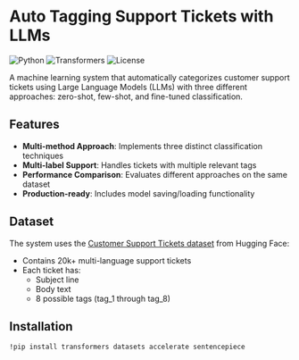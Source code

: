 # Auto Tagging Support Tickets with LLMs

![Python](https://img.shields.io/badge/python-3.8+-blue.svg)
![Transformers](https://img.shields.io/badge/🤗Transformers-4.30+-yellow.svg)
![License](https://img.shields.io/badge/license-MIT-green.svg)

A machine learning system that automatically categorizes customer support tickets using Large Language Models (LLMs) with three different approaches: zero-shot, few-shot, and fine-tuned classification.

## Features

- **Multi-method Approach**: Implements three distinct classification techniques
- **Multi-label Support**: Handles tickets with multiple relevant tags
- **Performance Comparison**: Evaluates different approaches on the same dataset
- **Production-ready**: Includes model saving/loading functionality

## Dataset

The system uses the [Customer Support Tickets dataset](https://huggingface.co/datasets/Tobi-Bueck/customer-support-tickets) from Hugging Face:

- Contains 20k+ multi-language support tickets
- Each ticket has:
  - Subject line
  - Body text
  - 8 possible tags (tag_1 through tag_8)

## Installation

```bash
!pip install transformers datasets accelerate sentencepiece
